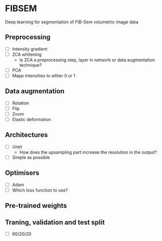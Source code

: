 # FIBSEM
Deep learning for segmentation of FIB-Sem volumetric image data

## Preprocessing
- [ ] Intensity gradient
- [ ] ZCA whitening
    - Is ZCA a preprocessing step, layer in network or data augmentation technique?
- [ ] PCA
- [ ] Mapp intensities to either 0 or 1

## Data augmentation
- [ ] Rotation
- [ ] Flip
- [ ] Zoom
- [ ] Elastic deformation

## Architectures
- [ ] Unet
    - How does the upsampling part increase the resolution in the output?
- [ ] Simple as possible

## Optimisers
- [ ] Adam
- [ ] Which loss function to use?
## Pre-trained weights

## Traning, validation and test split
- [ ] 60/20/20
